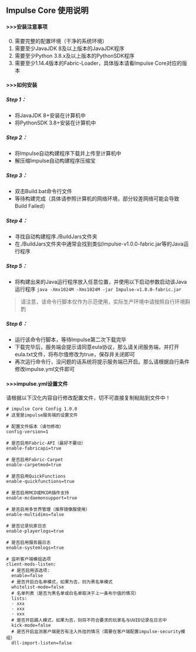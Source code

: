 ## Impulse Core 使用说明
#### >>>安装注意事项
0. 需要完整的配置环境（干净的系统环境）
1. 需要至少JavaJDK 8及以上版本的JavaJDK程序
2. 需要至少Python 3.8.x及以上版本的PythonSDK程序
3. 需要至少1.14.4版本的Fabric-Loader，具体版本请看Impulse Core对应的版本

#### >>>如何安装
##### Step 1：
- 将JavaJDK 8+安装在计算机中
- 将PythonSDK 3.8+安装在计算机中

##### Step 2：
- 将Impulse自动构建程序下载并上传至计算机中
- 解压缩Impulse自动构建程序压缩宝

##### Step 3：
- 双击Build.bat命令行文件
- 等待构建完成（具体请参照计算机的网络环境，部分较差网络可能会导致Build Failed）

##### Step 4：
- 寻找自动构建程序./BuildJars文件夹
- 在./BuildJars文件夹中通常会找到类似Impulse-v1.0.0-fabric.jar等的Java运行程序

##### Step 5：
- 将构建出来的Java运行程序放入任意位置，并使用以下启动参数启动该Java运行程序
`java -Xmx1024M -Xms1024M -jar Impulse-v1.0.0-fabric.jar`
> 请注意，该命令行脚本仅作为示范使用，实际生产环境中请按照自行环境斟酌

##### Step 6：
- 运行该命令行脚本，等待Impulse第二次下载完毕
- 下载完毕后，服务端会提示请同意eula协议，那么请关闭服务端，并打开eula.txt文件，将布尔值修改为true，保存并关闭即可
- 再次运行命令行，没问题的话系统将提示服务端已开启。那么请根据自行条件修改impulse.yml文件即可

#### >>>impulse.yml设置文件
请根据以下汉化内容自行修改配置文件，切不可直接复制粘贴到文件中！
```
# impulse Core Config 1.0.0
# 这里是impulse服务端的设置文件

# 配置文件版本（请勿修改）
config-version=1

# 是否启用Fabric-API（最好不要动）
enable-fabricapi=true

# 是否启用Fabric-Carpet
enable-carpetmod=true

# 是否启用QuickFunctions
enable-quickfunctions=true

# 是否启用MCD或MCDR插件支持
enable-mcdaemonsupport=true

# 是否启用多世界管理（推荐镜像服使用）
enable-multidims=false

# 是否记录玩家日志
enable-playerlogs=true

# 是否启用服务器日志
enable-systemlogs=true

# 监听客户端模组选项
client-mods-listen:
  # 是否启用该选项:
  enable=false
  # 是否开启白名单模式，如果为否，则为黑名单模式
  whitelist-mode=false
  # 名单列表（是否为黑名单或白名单取决于上一条布尔值的情况）
  lists:
  - xxx
  - xxx
  - xxx
  # 是否开启踢人模式，如果为否，则将不符合要求的玩家名与UUID记录在日志中
  kick-mode=false
  # 是否开启监测客户端是否有注入外挂的情况（需要在客户端配置impulse-security模组）
  dll-import-listen=false
```
